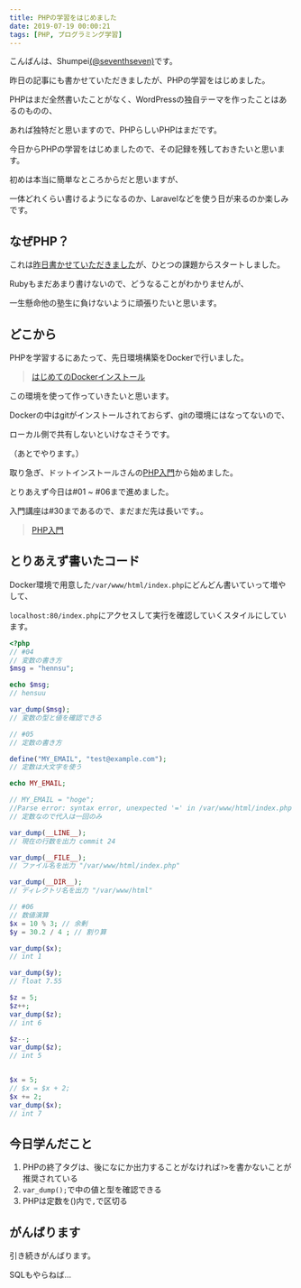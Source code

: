 ```yaml
---
title: PHPの学習をはじめました
date: 2019-07-19 00:00:21
tags: [PHP, プログラミング学習]
---
```


こんばんは、Shumpei[(@seventhseven)](https://twitter.com/seventhseven)です。

昨日の記事にも書かせていただきましたが、PHPの学習をはじめました。

PHPはまだ全然書いたことがなく、WordPressの独自テーマを作ったことはあるのものの、

あれば独特だと思いますので、PHPらしいPHPはまだです。

今日からPHPの学習をはじめましたので、その記録を残しておきたいと思います。

初めは本当に簡単なところからだと思いますが、

一体どれくらい書けるようになるのか、Laravelなどを使う日が来るのか楽しみです。


## なぜPHP？

これは[昨日書かせていただきました](https://www.mb-js.tokyo/2019/07/17/recently-goal/#php-mysqldenoapurikai-fa)が、ひとつの課題からスタートしました。

Rubyもまだあまり書けないので、どうなることがわかりませんが、

一生懸命他の塾生に負けないように頑張りたいと思います。

## どこから

PHPを学習するにあたって、先日環境構築をDockerで行いました。

> [はじめてのDockerインストール](https://www.mb-js.tokyo/2019/07/13/docker-install/)

この環境を使って作っていきたいと思います。

Dockerの中はgitがインストールされておらず、gitの環境にはなってないので、

ローカル側で共有しないといけなさそうです。

（あとでやります。）


取り急ぎ、ドットインストールさんの[PHP入門](https://dotinstall.com/lessons/basic_php_v2)から始めました。

とりあえず今日は#01 ~ #06まで進めました。

入門講座は#30まであるので、まだまだ先は長いです。。

> [PHP入門](https://dotinstall.com/lessons/basic_php_v2)


## とりあえず書いたコード

Docker環境で用意した`/var/www/html/index.php`にどんどん書いていって増やして、

`localhost:80/index.php`にアクセスして実行を確認していくスタイルにしています。

```php
<?php 
// #04
// 変数の書き方
$msg = "hennsu";

echo $msg;
// hensuu

var_dump($msg);
// 変数の型と値を確認できる

// #05
// 定数の書き方

define("MY_EMAIL", "test@example.com");
// 定数は大文字を使う

echo MY_EMAIL;

// MY_EMAIL = "hoge";
//Parse error: syntax error, unexpected '=' in /var/www/html/index.php on line 19
// 定数なので代入は一回のみ

var_dump(__LINE__);
// 現在の行数を出力 commit 24

var_dump(__FILE__);
// ファイル名を出力 "/var/www/html/index.php"

var_dump(__DIR__);
// ディレクトリ名を出力 "/var/www/html"

// #06
// 数値演算
$x = 10 % 3; // 余剰
$y = 30.2 / 4 ; // 割り算

var_dump($x);
// int 1

var_dump($y);
// float 7.55

$z = 5;
$z++;
var_dump($z);
// int 6

$z--;
var_dump($z);
// int 5


$x = 5;
// $x = $x + 2;
$x += 2;
var_dump($x);
// int 7
```

## 今日学んだこと

1. PHPの終了タグは、後になにか出力することがなければ`?>`を書かないことが推奨されている
1. `var_dump();`で中の値と型を確認できる
1. PHPは定数を()内で`,`で区切る

## がんばります

引き続きがんばります。

SQLもやらねば…